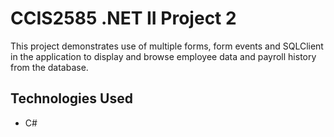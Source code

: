# CCIS2585 .NET II Project 2

This project demonstrates use of multiple forms, form events and SQLClient in the application to display and browse employee data
and payroll history from the database.

## Technologies Used
- C#
